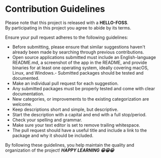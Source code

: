 # Contribution Guidelines

Please note that this project is released with a **HELLO-FOSS**.<br>
By participating in this project you agree to abide by its terms.

Ensure your pull request adheres to the following guidelines:

- Before submitting, please ensure that similar suggestions haven't already been made by searching through previous contributions.
- Open source applications submitted must include an English-language README.md, a screenshot of the app in the README, and provide binaries for at least one operating system, ideally covering macOS, Linux, and Windows.- Submitted packages should be tested and documented.
- Make an individual pull request for each suggestion.
- Any submitted packages must be properly tested and come with clear documentation.
- New categories, or improvements to the existing categorization are welcome.
- Keep descriptions short and simple, but descriptive.
- Start the description with a capital and end with a full stop/period.
- Check your spelling and grammar.
- Make sure your text editor is set to remove trailing whitespace.
- The pull request should have a useful title and include a link to the package and why it should be included.

By following these guidelines, you help maintain the quality and organization of the project!
                                    ***HAPPY LEARNING 😀😀😀***
